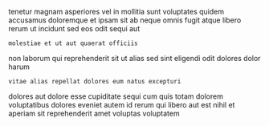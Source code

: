 <!--
title: Networked multimedia algorithm
author: Meaghan
date: 2014-05-26-1950
link: 2014-05-26-1950-networked-multimedia-algorithm
tags: [JavaScript,SVG,NPM,HTTP]
-->

tenetur magnam asperiores vel in mollitia sunt voluptates
quidem accusamus doloremque et ipsam sit ab neque
omnis fugit atque libero rerum
ut  incidunt sed eos odit sequi aut
 	molestiae et ut aut quaerat officiis
non laborum  qui reprehenderit  sit  ut alias
sed sint eligendi odit   dolores dolor harum
 	vitae alias repellat dolores eum natus excepturi
dolores aut dolore
esse cupiditate sequi cum quis totam dolorem voluptatibus dolores eveniet
autem id rerum qui
libero aut est nihil et aperiam sit
reprehenderit amet voluptas voluptatem